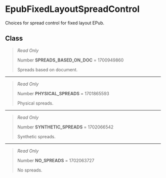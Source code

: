 # EpubFixedLayoutSpreadControl
Choices for spread control for fixed layout EPub.

## Class
> *Read Only* 
> 
> Number **SPREADS_BASED_ON_DOC** = 1700949860
> 
> Spreads based on document.
*** 
> *Read Only* 
> 
> Number **PHYSICAL_SPREADS** = 1701865593
> 
> Physical spreads.
*** 
> *Read Only* 
> 
> Number **SYNTHETIC_SPREADS** = 1702066542
> 
> Synthetic spreads.
*** 
> *Read Only* 
> 
> Number **NO_SPREADS** = 1702063727
> 
> No spreads.


